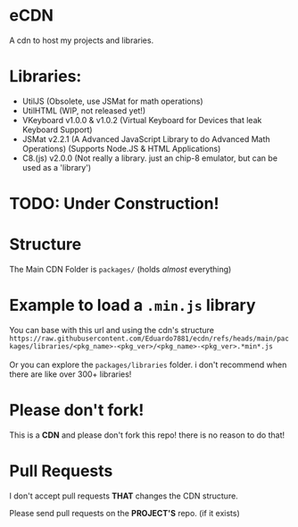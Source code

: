 # eCDN
A cdn to host my projects and libraries.

# Libraries:
- UtilJS (Obsolete, use JSMat for math operations)
- UtilHTML (WIP, not released yet!)
- VKeyboard v1.0.0 & v1.0.2 (Virtual Keyboard for Devices that leak Keyboard Support)
- JSMat v2.2.1 (A Advanced JavaScript Library to do Advanced Math Operations) (Supports Node.JS & HTML Applications)
- C8.(js) v2.0.0 (Not really a library. just an chip-8 emulator, but can be used as a 'library')

# TODO: Under Construction!

# Structure
The Main CDN Folder is `packages/` (holds *almost* everything)<br>

# Example to load a `.min.js` library
You can base with this url and using the cdn's structure
`https://raw.githubusercontent.com/Eduardo7881/ecdn/refs/heads/main/packages/libraries/<pkg_name>-<pkg_ver>/<pkg_name>-<pkg_ver>.*min*.js`
<br><br>
Or you can explore the `packages/libraries` folder. i don't recommend when there are like over 300+ libraries!

# Please don't fork!
This is a **CDN** and please don't fork this repo! there is no reason to do that!

# Pull Requests
I don't accept pull requests **THAT** changes the CDN structure.


Please send pull requests on the **PROJECT'S** repo. (if it exists)
